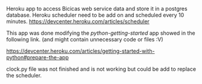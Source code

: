
Heroku app to access Bicicas web service data and store it in a postgres database. 
Heroku scheduler need to be add on and scheduled every 10 minutes. 
https://devcenter.heroku.com/articles/scheduler  

This app was done modifying the *python-getting-started* app showed in the following link. (and might contain unnecessary code or files :V)

https://devcenter.heroku.com/articles/getting-started-with-python#prepare-the-app 

clock.py file was not finished and is not working but could be add to replace the scheduler. 


